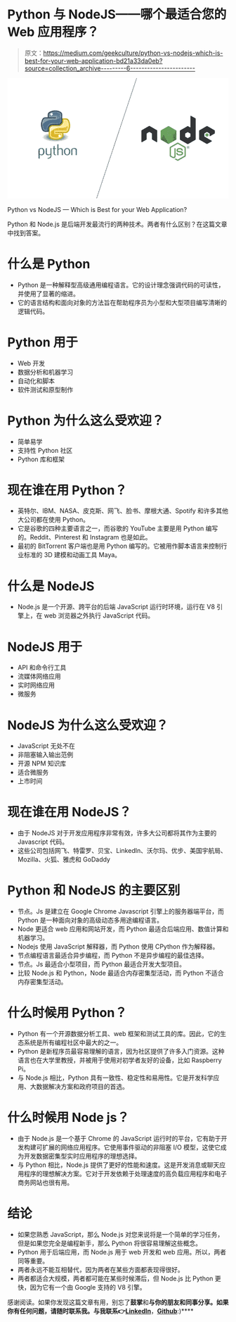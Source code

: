 # Python 与 NodeJS——哪个最适合您的 Web 应用程序？

> 原文：<https://medium.com/geekculture/python-vs-nodejs-which-is-best-for-your-web-application-bd21a33da0eb?source=collection_archive---------6----------------------->

![](img/41c16c737b65a095c20d1e87ac15a8b5.png)

Python vs NodeJS — Which is Best for your Web Application?

Python 和 Node.js 是后端开发最流行的两种技术。两者有什么区别？在这篇文章中找到答案。

# 什么是 Python

*   Python 是一种解释型高级通用编程语言。它的设计理念强调代码的可读性，并使用了显著的缩进。
*   它的语言结构和面向对象的方法旨在帮助程序员为小型和大型项目编写清晰的逻辑代码。

# Python 用于

*   Web 开发
*   数据分析和机器学习
*   自动化和脚本
*   软件测试和原型制作

# Python 为什么这么受欢迎？

*   简单易学
*   支持性 Python 社区
*   Python 库和框架

# 现在谁在用 Python？

*   英特尔、IBM、NASA、皮克斯、网飞、脸书、摩根大通、Spotify 和许多其他大公司都在使用 Python。
*   它是谷歌的四种主要语言之一，而谷歌的 YouTube 主要是用 Python 编写的。Reddit、Pinterest 和 Instagram 也是如此。
*   最初的 BitTorrent 客户端也是用 Python 编写的。它被用作脚本语言来控制行业标准的 3D 建模和动画工具 Maya。

# 什么是 NodeJS

*   Node.js 是一个开源、跨平台的后端 JavaScript 运行时环境，运行在 V8 引擎上，在 web 浏览器之外执行 JavaScript 代码。

# NodeJS 用于

*   API 和命令行工具
*   流媒体网络应用
*   实时网络应用
*   微服务

# NodeJS 为什么这么受欢迎？

*   JavaScript 无处不在
*   非阻塞输入输出范例
*   开源 NPM 知识库
*   适合微服务
*   上市时间

# 现在谁在用 NodeJS？

*   由于 NodeJS 对于开发应用程序非常有效，许多大公司都将其作为主要的 Javascript 代码。
*   这些公司包括网飞、特雷罗、贝宝、LinkedIn、沃尔玛、优步、美国宇航局、Mozilla、火狐、雅虎和 GoDaddy

# Python 和 NodeJS 的主要区别

*   节点。Js 是建立在 Google Chrome Javascript 引擎上的服务器端平台，而 Python 是一种面向对象的高级动态多用途编程语言。
*   Node 更适合 web 应用和网站开发，而 Python 最适合后端应用、数值计算和机器学习。
*   Nodejs 使用 JavaScript 解释器，而 Python 使用 CPython 作为解释器。
*   节点编程语言最适合异步编程，而 Python 不是异步编程的最佳选择。
*   节点。Js 最适合小型项目，而 Python 最适合开发大型项目。
*   比较 Node.js 和 Python，Node 最适合内存密集型活动，而 Python 不适合内存密集型活动。

# 什么时候用 Python？

*   Python 有一个开源数据分析工具、web 框架和测试工具的库。因此，它的生态系统是所有编程社区中最大的之一。
*   Python 是新程序员最容易理解的语言，因为社区提供了许多入门资源。这种语言也在大学里教授，并被用于使用对初学者友好的设备，比如 Raspberry Pi。
*   与 Node.js 相比，Python 具有一致性、稳定性和易用性。它是开发科学应用、大数据解决方案和政府项目的首选。

# 什么时候用 Node js？

*   由于 Node.js 是一个基于 Chrome 的 JavaScript 运行时的平台，它有助于开发构建可扩展的网络应用程序。它使用事件驱动的非阻塞 I/O 模型，这使它成为开发数据密集型实时应用程序的理想选择。
*   与 Python 相比，Node.js 提供了更好的性能和速度。这是开发消息或聊天应用程序的理想解决方案。它对于开发依赖于处理速度的高负载应用程序和电子商务网站也很有用。

# 结论

*   如果您熟悉 JavaScript，那么 Node.js 对您来说将是一个简单的学习任务，但是如果您完全是编程新手，那么 Python 将很容易理解这些概念。
*   Python 用于后端应用，而 Node.js 用于 web 开发和 web 应用。所以，两者同等重要。
*   两者永远不能互相替代，因为两者在某些方面都表现得很好。
*   两者都适合大规模，两者都可能在某些时候滞后，但 Node.js 比 Python 更快，因为它有一个由 Google 支持的 V8 引擎。

感谢阅读。如果你发现这篇文章有用，别忘了**鼓掌**和**与你的朋友和同事分享。如果你有任何问题，请随时联系我。**与我联系👉**[**LinkedIn**](https://linkedin.com/in/hiteshmishra708)**，**[**Github**](https://github.com/hiteshmishra708)**:)****